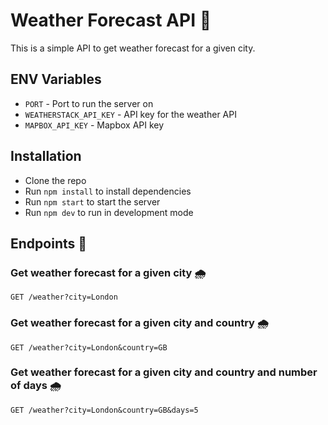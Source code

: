 # Weather Forecast API 🥎

This is a simple API to get weather forecast for a given city.

## ENV Variables

- `PORT` - Port to run the server on
- `WEATHERSTACK_API_KEY` - API key for the weather API
- `MAPBOX_API_KEY` - Mapbox API key

## Installation

- Clone the repo
- Run `npm install` to install dependencies
- Run `npm start` to start the server
- Run `npm dev` to run in development mode

## Endpoints 👀

### Get weather forecast for a given city 🌧

```
GET /weather?city=London
```

### Get weather forecast for a given city and country 🌧

```
GET /weather?city=London&country=GB
```

### Get weather forecast for a given city and country and number of days 🌧

```
GET /weather?city=London&country=GB&days=5
```
